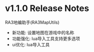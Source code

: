 # v1.1.0 Release Notes
RA3地编助手(RA3MapUtils)
- 新功能: 设置地图在游戏中的名称
- 功能强化: lua导入工具支持更多选项
- ui优化: lua导入工具